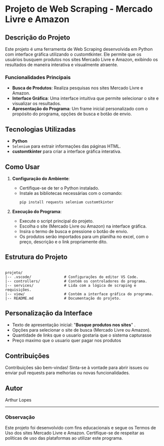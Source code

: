 # Projeto de Web Scraping - Mercado Livre e Amazon

## Descrição do Projeto
Este projeto é uma ferramenta de Web Scraping desenvolvida em Python com interface gráfica utilizando o customtkinter. Ele permite que os usuários busquem produtos nos sites Mercado Livre e Amazon, exibindo os resultados de maneira interativa e visualmente atraente.

### Funcionalidades Principais
- **Busca de Produtos**: Realiza pesquisas nos sites Mercado Livre e Amazon.
- **Interface Gráfica**: Uma interface intuitiva que permite selecionar o site e visualizar os resultados.
- **Apresentação do Programa**: Um frame inicial personalizado com o propósito do programa, opções de busca e botão de envio.

## Tecnologias Utilizadas
- **Python**
- `Selenium` para extrair informações das páginas HTML.
- **customtkinter** para criar a interface gráfica interativa.

## Como Usar
1. **Configuração do Ambiente**:
   - Certifique-se de ter o Python instalado.
   - Instale as bibliotecas necessárias com o comando:
     ```bash
     pip install requests selenium customtkinter
     ```

2. **Execução do Programa**:
   - Execute o script principal do projeto.
   - Escolha o site (Mercado Livre ou Amazon) na interface gráfica.
   - Insira o termo de busca e pressione o botão de envio.
   - Os produtos serão importados para um planilha no excel, com o preço, descrição e o link propriamente dito. 

## Estrutura do Projeto
```

projeto/
|-- .vscode/               # Configurações do editor VS Code.
|-- controllers/           # Contém os controladores do programa.
|-- services/              # Lida com a lógica de scraping e requisições.
|-- view/                  # Contém a interface gráfica do programa.
|-- README.md              # Documentação do projeto.

```

## Personalização da Interface
- Texto de apresentação inicial: "**Busque produtos nos sites**" .
- Opções para selecionar o site de busca (Mercado Livre ou Amazon).
- Quantidade de links que o usuario gostaria que o sistema capturasse
- Preço maximo que o usuario quer pagar nos produtos

## Contribuições
Contribuições são bem-vindas! Sinta-se à vontade para abrir issues ou enviar pull requests para melhorias ou novas funcionalidades.

## Autor
Arthur Lopes

---

### Observação
Este projeto foi desenvolvido com fins educacionais e segue os Termos de Uso dos sites Mercado Livre e Amazon. Certifique-se de respeitar as políticas de uso das plataformas ao utilizar este programa.
